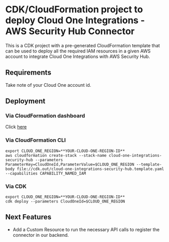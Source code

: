 # CDK/CloudFormation project to deploy Cloud One Integrations - AWS Security Hub Connector  

This is a CDK project with a pre-generated CloudFormation template that can be used to deploy all the required IAM resources in a given AWS account to integrate Cloud One Integrations with AWS Security Hub.

## Requirements

Take note of your Cloud One account id.

## Deployment

### **Via CloudFormation dashboard**

Click [here](https://us-east-1.console.aws.amazon.com/cloudformation/home?region=us-east-1#/stacks/create/review?templateURL=https://trendmicro-solutions-architect.s3.amazonaws.com/cloud-one-integrations-security-hub.template.yaml)

### **Via CloudFormation CLI**

```
export CLOUD_ONE_REGION=**YOUR-CLOUD-ONE-REGION-ID**
aws cloudformation create-stack --stack-name cloud-one-integrations-security-hub --parameters ParameterKey=CloudOneId,ParameterValue=$CLOUD_ONE_REGION --template-body file://cdk.out/cloud-one-integrations-security-hub.template.yaml --capabilities CAPABILITY_NAMED_IAM
```

### **Via CDK**

```
export CLOUD_ONE_REGION=**YOUR-CLOUD-ONE-REGION-ID**
cdk deploy --parameters CloudOneId=$CLOUD_ONE_REGION
```

## Next Features

- Add a Custom Resource to run the necessary API calls to register the connector in our backend.